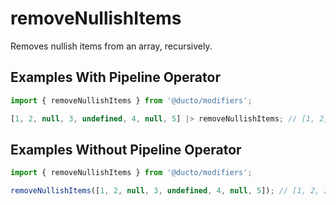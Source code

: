# removeNullishItems

Removes nullish items from an array, recursively.

## Examples With Pipeline Operator

```javascript
import { removeNullishItems } from '@ducto/modifiers';

[1, 2, null, 3, undefined, 4, null, 5] |> removeNullishItems; // [1, 2, 3, 4, 5]
```

## Examples Without Pipeline Operator

```javascript
import { removeNullishItems } from '@ducto/modifiers';

removeNullishItems([1, 2, null, 3, undefined, 4, null, 5]); // [1, 2, 3, 4, 5]
```
